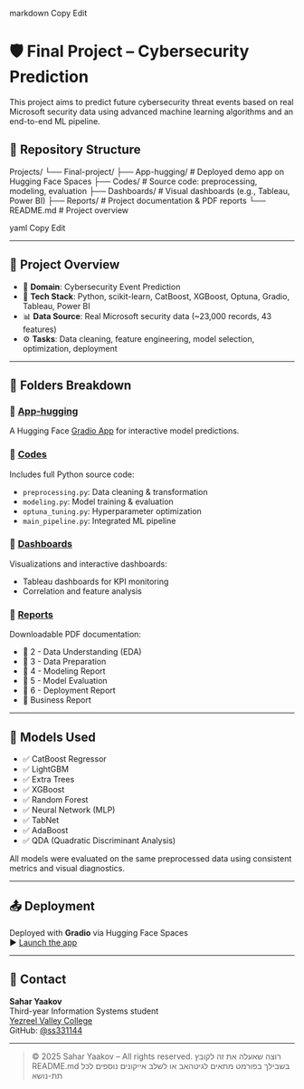 
markdown
Copy
Edit
# 🛡️ Final Project – Cybersecurity Prediction

This project aims to predict future cybersecurity threat events based on real Microsoft security data using advanced machine learning algorithms and an end-to-end ML pipeline.

## 📂 Repository Structure

Projects/
└── Final-project/
├── App-hugging/ # Deployed demo app on Hugging Face Spaces
├── Codes/ # Source code: preprocessing, modeling, evaluation
├── Dashboards/ # Visual dashboards (e.g., Tableau, Power BI)
├── Reports/ # Project documentation & PDF reports
└── README.md # Project overview

yaml
Copy
Edit

---

## 📌 Project Overview

- 🔐 **Domain**: Cybersecurity Event Prediction  
- 🧠 **Tech Stack**: Python, scikit-learn, CatBoost, XGBoost, Optuna, Gradio, Tableau, Power BI  
- 📊 **Data Source**: Real Microsoft security data (~23,000 records, 43 features)  
- ⚙️ **Tasks**: Data cleaning, feature engineering, model selection, optimization, deployment  

---

## 📁 Folders Breakdown

### 📁 [App-hugging](./App-hugging/)
A Hugging Face [Gradio App](https://huggingface.co/spaces/ss331144/Cyber-Predictor) for interactive model predictions.

### 📁 [Codes](./Codes/)
Includes full Python source code:
- `preprocessing.py`: Data cleaning & transformation
- `modeling.py`: Model training & evaluation
- `optuna_tuning.py`: Hyperparameter optimization
- `main_pipeline.py`: Integrated ML pipeline

### 📁 [Dashboards](./Dashboards/)
Visualizations and interactive dashboards:
- Tableau dashboards for KPI monitoring
- Correlation and feature analysis

### 📁 [Reports](./Reports/)
Downloadable PDF documentation:
- 📄 2 - Data Understanding (EDA)
- 📄 3 - Data Preparation
- 📄 4 - Modeling Report
- 📄 5 - Model Evaluation
- 📄 6 - Deployment Report
- 📄 Business Report

---

## 🧪 Models Used

- ✅ CatBoost Regressor  
- ✅ LightGBM  
- ✅ Extra Trees  
- ✅ XGBoost  
- ✅ Random Forest  
- ✅ Neural Network (MLP)  
- ✅ TabNet  
- ✅ AdaBoost  
- ✅ QDA (Quadratic Discriminant Analysis)

All models were evaluated on the same preprocessed data using consistent metrics and visual diagnostics.

---

## 📤 Deployment

Deployed with **Gradio** via Hugging Face Spaces  
▶️ [Launch the app](https://huggingface.co/spaces/ss331144/Cyber-Predictor)

---

## 📧 Contact

**Sahar Yaakov**  
Third-year Information Systems student  
[Yezreel Valley College](https://www.yvc.ac.il)  
GitHub: [@ss331144](https://github.com/ss331144)

---

> © 2025 Sahar Yaakov – All rights reserved.
רוצה שאעלה את זה לקובץ README.md בשבילך בפורמט מתאים לגיטהאב או לשלב אייקונים נוספים לכל תת-נושא
